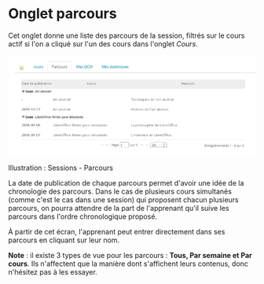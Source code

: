# Onglet parcours

Cet onglet donne une liste des parcours de la session, filtrés sur le cours actif si l'on a cliqué sur l'un des cours dans l'onglet _Cours_.

![](../../.gitbook/assets/image290%20%281%29.png)

Illustration : Sessions - Parcours

La date de publication de chaque parcours permet d'avoir une idée de la chronologie des parcours. Dans le cas de plusieurs cours simultanés \(comme c'est le cas dans une session\) qui proposent chacun plusieurs parcours, on pourra attendre de la part de l'apprenant qu'il suive les parcours dans l'ordre chronologique proposé.

À partir de cet écran, l'apprenant peut entrer directement dans ses parcours en cliquant sur leur nom.

**Note** : il existe 3 types de vue pour les parcours : **Tous, Par semaine et Par cours**. Ils n'affectent que la manière dont s'affichent leurs contenus, donc n'hésitez pas à les essayer.

